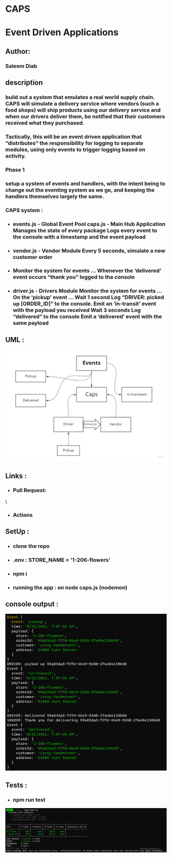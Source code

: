 # CAPS
# Event Driven Applications

## Author: 
   ### Saleem Diab


## description

   ### build out a system that emulates a real world supply chain. CAPS will simulate a delivery service where vendors (such a food shops) will ship products using our delivery service and when our drivers deliver them, be notified that their customers received what they purchased.

   ### Tactically, this will be an event driven application that “distributes” the responsibility for logging to separate modules, using only events to trigger logging based on activity.

   ### Phase 1
   ### setup a system of events and handlers, with the intent being to change out the eventing system as we go, and keeping the handlers themselves largely the same.

   ### CAPS system :
   * ### events.js - Global Event Pool caps.js - Main Hub Application Manages the state of every package Logs every event to the console with a timestamp and the event payload

   * ### vendor.js - Vendor Module Every 5 seconds, simulate a new customer order

   * ### Monitor the system for events … Whenever the ‘delivered’ event occurs “thank you” logged to the console

   * ### driver.js - Drivers Module Monitor the system for events … On the ‘pickup’ event … Wait 1 second Log “DRIVER: picked up [ORDER_ID]” to the console. Emit an ‘in-transit’ event with the payload you received Wait 3 seconds Log “delivered” to the console Emit a ‘delivered’ event with the same payload 

## UML :

![img](./images/lab11uml.jpg)

## Links :

  * ### Pull Request:

\
  * ### Actions



## SetUp :
  * ### clone the repo
  * ### .env : STORE_NAME = '1-206-flowers'
  * ### npm i
  * ### running the app : on node caps.js (nodemon)

## console output :
![img](./images/lab11.png)

## Tests :

  * ### npm run test
  ![img](./images/test11.png)
